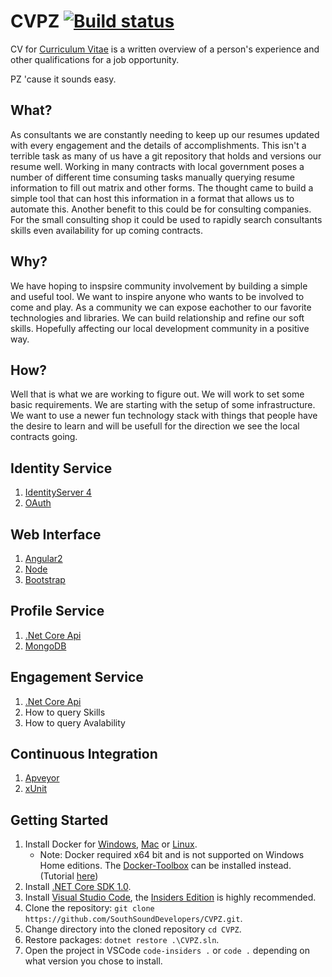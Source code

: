 # CVPZ [![Build status](https://ci.appveyor.com/api/projects/status/m9msqx3io0btxx28?svg=true)](https://ci.appveyor.com/project/McLeopold/cvpz)

CV for [Curriculum Vitae](https://en.wikipedia.org/wiki/Curriculum_vitae) is a written overview of a person's experience and other qualifications for a job opportunity.

PZ 'cause it sounds easy.

## What?

As consultants we are constantly needing to keep up our resumes updated with every engagement and the details of accomplishments. This isn't a terrible task as many of us have a git repository that holds and versions our resume well. Working in many contracts with local government poses a number of different time consuming tasks manually querying resume information to fill out matrix and other forms. The thought came to build a simple tool that can host this information in a format that allows us to automate this. Another benefit to this could be for consulting companies. For the small consulting shop it could be used to rapidly search consultants skills even availability for up coming contracts. 

## Why?

We have hoping to inspsire community involvement by building a simple and useful tool. We want to inspire anyone who wants to be involved to come and play. As a community we can expose eachother to our favorite technologies and libraries. We can build relationship and refine our soft skills. Hopefully affecting our local development community in a positive way. 

## How?

Well that is what we are working to figure out. We will work to set some basic requirements. We are starting with the setup of some infrastructure. We want to use a newer fun technology stack with things that people have the desire to learn and will be usefull for the direction we see the local contracts going.

## Identity Service

1. [IdentityServer 4](https://github.com/IdentityServer/IdentityServer4)
1. [OAuth](https://oauth.net/2/)

## Web Interface

1. [Angular2](http://learnangular2.com/)
1. [Node](https://nodejs.org/en/)
1. [Bootstrap](http://getbootstrap.com/2.3.2/)

## Profile Service

1. [.Net Core Api](https://docs.microsoft.com/en-us/dotnet/core/api/)
1. [MongoDB](https://www.mongodb.com/)

## Engagement Service

1. [.Net Core Api](https://docs.microsoft.com/en-us/dotnet/core/api/)
1. How to query Skills
1. How to query Avalability

## Continuous Integration

1. [Apveyor](https://www.appveyor.com/)
1. [xUnit](https://xunit.github.io/)

## Getting Started

1. Install Docker for [Windows](https://download.docker.com/win/beta/InstallDocker.msi), [Mac](https://download.docker.com/mac/beta/Docker.dmg) or [Linux](https://docs.docker.com/engine/installation/linux/).
    - Note: Docker required x64 bit and is not supported on Windows Home editions. The [Docker-Toolbox](https://www.docker.com/products/docker-toolbox) can be installed instead. (Tutorial [here](https://docs.docker.com/toolbox/toolbox_install_windows))
1. Install [.NET Core SDK 1.0](https://www.microsoft.com/net/download/core).  
1. Install [Visual Studio Code](https://code.visualstudio.com/), the [Insiders Edition](https://code.visualstudio.com/insiders) is highly recommended.
1. Clone the repository: `git clone https://github.com/SouthSoundDevelopers/CVPZ.git`.
1. Change directory into the cloned repository `cd CVPZ`.
1. Restore packages: `dotnet restore .\CVPZ.sln`.
1. Open the project in VSCode `code-insiders .` or `code .` depending on what version you chose to install.
